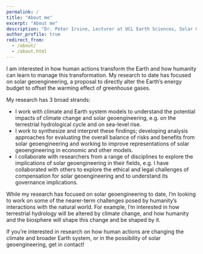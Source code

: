 ```yaml
---
permalink: /
title: "About me"
excerpt: "About me"
description: "Dr. Peter Irvine, Lecturer at UCL Earth Sciences, Solar Geoengineering Researcher"
author_profile: true
redirect_from:
  - /about/
  - /about.html
---
```


I am interested in how human actions transform the Earth and how humanity can learn to manage this transformation. My research to date has focused on solar geoengineering, a proposal to directly alter the Earth’s energy budget to offset the warming effect of greenhouse gases.

My research has 3 broad strands:
- I work with climate and Earth system models to understand the potential impacts of climate change and solar geoengineering, e.g. on the terrestrial hydrological cycle and on sea-level rise.
- I work to synthesize and interpret these findings; developing analysis approaches for evaluating the overall balance of risks and benefits from solar geoengineering and working to improve representations of solar geoengineering in economic and other models.
- I collaborate with researchers from a range of disciplines to explore the implications of solar geoengineering in their fields, e.g. I have collaborated with others to explore the ethical and legal challenges of compensation for solar geoengineering and to understand its governance implications.

While my research has focused on solar geoengineering to date, I’m looking to work on some of the nearer-term challenges posed by humanity’s interactions with the natural world. For example, I’m interested in how terrestrial hydrology will be altered by climate change, and how humanity and the biosphere will shape this change and be shaped by it.

If you’re interested in research on how human actions are changing the climate and broader Earth system, or in the possibility of solar geoengineering, get in contact!
